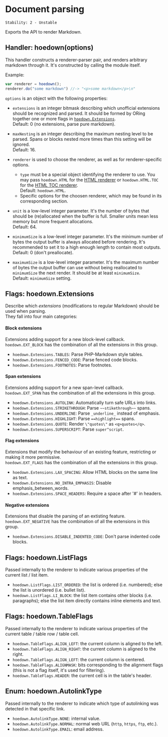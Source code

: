 # Document parsing

    Stability: 2 - Unstable

Exports the API to render Markdown.


## Handler: hoedown(options)

This handler constructs a renderer-parser pair, and renders arbitrary markdown through it. It's constructed by calling the module itself.

Example:

```js
var renderer = hoedown();
renderer.do("some markdown") //-> "<p>some markdown</p>\n"
```

`options` is an object with the following properties:

  * `extensions` is an integer bitmask describing which unofficial extensions should be recognized and parsed.
    It should be formed by ORing together one or more flags in [`hoedown.Extensions`](#flags_hoedown_extensions).  
    Default: 0 (no extensions, parse pure markdown).

  * `maxNesting` is an integer describing the maximum nesting level to be parsed.
    Spans or blocks nested more times than this setting will be ignored.  
    Default: 16.

  * `renderer` is used to choose the renderer, as well as for renderer-specific options.

    * `type` must be a special object identifying the renderer to use.
       You may pass `hoedown.HTML` for the [HTML renderer](html.markdown#hoedown_html) or `hoedown.HTML.TOC` for the [HTML TOC renderer](html.markdown#hoedown_html_toc).  
       Default: `hoedown.HTML`.
    * Specific options for the choosen renderer, which may be found in its corresponding section.

  * `unit` is a low-level integer parameter. It's the number of bytes that should be (re)allocated when the buffer is full.
    Smaller units mean less memory but more frequent allocations.  
    Default: 64.

  * `minimumSize` is a low-level integer parameter. It's the minimum number of bytes the output buffer is always
    allocated before rendering. It's recommended to set it to a high enough length to contain most outputs.  
    Default: 0 (don't preallocate).

  * `maximumSize` is a low-level integer parameter. It's the maximum number of bytes the output buffer can use
    without being reallocated to `minimumSize` the next render. It should be at least `minimumSize`.  
    Default: `minimumSize` setting.


## Flags: hoedown.Extensions

Describe which *extensions* (modifications to regular Markdown) should be used when parsing.  
They fall into four main categories:

#### Block extensions

Extensions adding support for a new block-level callback.  
`hoedown.EXT_BLOCK` has the combination of all the extensions in this group.

  * `hoedown.Extensions.TABLES`: Parse PHP-Markdown style tables.
  * `hoedown.Extensions.FENCED_CODE`: Parse fenced code blocks.
  * `hoedown.Extensions.FOOTNOTES`: Parse footnotes.

#### Span extensions

Extensions adding support for a new span-level callback.  
`hoedown.EXT_SPAN` has the combination of all the extensions in this group.

  * `hoedown.Extensions.AUTOLINK`: Automatically turn safe URLs into links.
  * `hoedown.Extensions.STRIKETHROUGH`: Parse `~~stikethrough~~` spans.
  * `hoedown.Extensions.UNDERLINE`: Parse `_underline_` instead of emphasis.
  * `hoedown.Extensions.HIGHLIGHT`: Parse `==highlight==` spans.
  * `hoedown.Extensions.QUOTE`: Render `\"quotes\"` as `<q>quotes</q>`.
  * `hoedown.Extensions.SUPERSCRIPT`: Parse `super^script`.

#### Flag extensions

Extensions that modify the behaviour of an existing feature, restricting or making it more permissive.  
`hoedown.EXT_FLAGS` has the combination of all the extensions in this group.

  * `hoedown.Extensions.LAX_SPACING`: Allow HTML blocks on the same line as text.
  * `hoedown.Extensions.NO_INTRA_EMPHASIS`: Disable emphasis_between_words.
  * `hoedown.Extensions.SPACE_HEADERS`: Require a space after '#' in headers.

#### Negative extensions

Extensions that disable the parsing of an extisting feature.  
`hoedown.EXT_NEGATIVE` has the combination of all the extensions in this group.

  * `hoedown.Extensions.DISABLE_INDENTED_CODE`: Don't parse indented code blocks.


## Flags: hoedown.ListFlags

Passed internally to the renderer to indicate various properties of the current list / list item.

  * `hoedown.ListFlags.LIST_ORDERED`: the list is ordered (i.e. numbered); else the list is unordered (i.e. bullet list).
  * `hoedown.ListFlags.LI_BLOCK`: the list item contains other blocks (i.e. paragraphs); else the list item directly contains inline elements and text.


## Flags: hoedown.TableFlags

Passed internally to the renderer to indicate various properties of the current table / table row / table cell.

  * `hoedown.TableFlags.ALIGN_LEFT`: the current column is aligned to the left.
  * `hoedown.TableFlags.ALIGN_RIGHT`: the current column is aligned to the right.
  * `hoedown.TableFlags.ALIGN_LEFT`: the current column is centered.
  * `hoedown.TableFlags.ALIGNMASK`: bits corresponding to the alignment flags (this is not a flag itself, it's used for filtering).
  * `hoedown.TableFlags.HEADER`: the current cell is in the table's header.


## Enum: hoedown.AutolinkType

Passed internally to the renderer to indicate which type of autolinking was
detected in that specific link.

  * `hoedown.AutolinkType.NONE`: internal value.
  * `hoedown.AutolinkType.NORMAL`: normal web URL (`http`, `https`, `ftp`, etc.).
  * `hoedown.AutolinkType.EMAIL`: email address.
